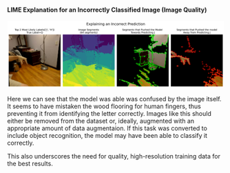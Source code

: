 #### LIME Explanation for an Incorrectly Classified Image (Image Quality)

<img src="images/lime-explain-incorrect-bad-img.png">


Here we can see that the model was able was confused by the image itself.
It seems to have mistaken the wood flooring for human fingers, thus preventing it from identifying the letter correctly.
Images like this should either be removed from the dataset or, ideally, augmented with an appropriate amount of data augmentaion.
If this task was converted to include object recognition, the model may have been able to classify it correctly.

This also underscores the need for quality, high-resolution training data for the best results.
